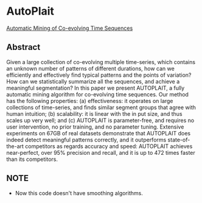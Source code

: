 # AutoPlait
[Automatic Mining of Co-evolving Time Sequences](http://www.cs.cmu.edu/~christos/PUBLICATIONS/14-sigmod-autoplait.pdf)

## Abstract
Given a large collection of co-evolving multiple time-series, which contains an unknown number of patterns of different durations, how can we efficiently and effectively find typical patterns and the points of variation? How can we statistically summarize all the sequences, and achieve a meaningful segmentation? In this paper we present AUTOPLAIT, a fully automatic mining algorithm for co-evolving time sequences. Our method has the following properties: (a) effectiveness: it operates on large collections of time-series, and finds similar segment groups that agree with human intuition; (b) scalability: it is linear with the in put size, and thus scales up very well; and (c) AUTOPLAIT is parameter-free, and requires no user intervention, no prior training, and no parameter tuning. Extensive experiments on 67GB of real datasets demonstrate that AUTOPLAIT does indeed detect meaningful patterns correctly, and it outperforms state-of-the-art competitors as regards accuracy and speed: AUTOPLAIT achieves near-perfect, over 95% precision and recall, and it is up to 472 times faster than its competitors.

## NOTE
- Now this code doesn't have smoothing algorithms.
